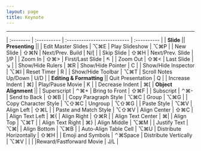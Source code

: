 ```yaml
---
layout: page
title: Keynote
---
```


---

| :--------           | :---------- | :-------------------------- | :---------- |
| **Slide** || **Presenting** ||
| Edit Master Slides  | ⌥⌘E         | Play Slideshow              | ⌥⌘P         |
| New Slide           | ⇧⌘N         | Next/Prev. Build            | N/[         |
| Skip Slide          | ⇧⌘H         | Next/Prev. Slide            | ]/P         |
| Zoom In             | ⇧⌘>         | First/Last Slide            | ↖           |
| Zoom Out            | ⇧⌘<         | Last Slide                  | ↘           |
| Show/Hide Rulers    | ⌘R          | Show/Hide Pointer           | C           |
| Show/Hide Inspector | ⌥⌘I         | Reset Timer                 | R           |
| Show/Hide Toolbar   | ⌥⌘T         | Scroll Notes Up/Down        | U/D         |
| **Editing & Formatting**                               || Quit Presentation           | Q           |
| Increase Indent       | ⌘]  | Play/Pause Movie            | K           |
| Decrease Indent       | ⌘[         | **Object Alignment** ||
| Superscript           | ⌃⌘+         | Bring to Front          | ⇧⌘F       |
| Subscript             | ⌃⌘&#45;     | Send to Back            | ⇧⌘B       |
| Copy Paragraph Style  | ⌥⌘C         | Group                   | ⌥⌘G       |
| Copy Character Style  | ⌥⇧⌘C        | Ungroup                 | ⌥⇧⌘G      |
| Paste Style           | ⌥⌘V         | Align Left              | ⇧⌘L       |
| Paste and Match Style | ⌥⇧⌘V        | Align Center            | ⇧⌘C       |
| Align Text Left       | ⌘{          | Align Right             | ⇧⌘R       |
| Align Text Center     | ⌘&#124;     | Align Top               | ⌥⌘T       |
| Align Text Right      | ⌘}          | Align Middle            | ⌥⌘M       |
| Justify Text          | ⌥⌘&#124;    | Align Bottom            | ⌥⌘B       |
| Auto-Align Table Cell | ⌥⌘U         | Distribute Horizontally | ⇧⌘H       |
| Emoji and Symbols     | ⌃⌘Space     | Distribute Vertically   | ⌥⌘V       |
| | |Reward/Fastforward Movie    | J/L         |
